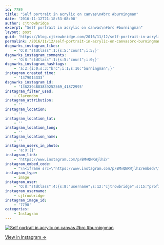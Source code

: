 ```yaml
---
id: 7789
title: "Self portrait in acrylic on canvas\n#brc #burningman"
date: '2016-11-12T21:18:53-08:00'
author: cjtrowbridge
excerpt: "Self portrait in acrylic on canvas\n#brc #burningman"
layout: post
guid: 'https://blog.cjtrowbridge.com/2016/11/12/self-portrait-in-acrylic-on-canvasbrc-burningman/'
permalink: /2016/11/12/self-portrait-in-acrylic-on-canvasbrc-burningman/
dsgnwrks_instagram_likes:
    - 'O:8:"stdClass":1:{s:5:"count";i:5;}'
dsgnwrks_instagram_comments:
    - 'O:8:"stdClass":1:{s:5:"count";i:0;}'
dsgnwrks_instagram_hashtags:
    - 'a:2:{i:0;s:3:"brc";i:1;s:10:"burningman";}'
instagram_created_time:
    - '1479014333'
dsgnwrks_instagram_id:
    - '1382394883839252569_41872995'
instagram_filter_used:
    - Clarendon
instagram_attribution:
    - ''
instagram_location:
    - ''
instagram_location_lat:
    - ''
instagram_location_long:
    - ''
instagram_location_name:
    - ''
instagram_users_in_photo:
    - 'a:0:{}'
instagram_link:
    - 'https://www.instagram.com/p/BMvQNKWjlhZ/'
instagram_embed_code:
    - "\n<iframe src=\"https://www.instagram.com/p/BMvQNKWjlhZ/embed/\" width=\"612\" height=\"710\" frameborder=\"0\" scrolling=\"no\" allowtransparency=\"true\" class=\"insta-image-embed\"></iframe>\n"
instagram_type:
    - image
instagram_user:
    - 'O:8:"stdClass":4:{s:8:"username";s:12:"cjtrowbridge";s:15:"profile_picture";s:96:"https://scontent.cdninstagram.com/t51.2885-19/s150x150/13724650_1188772791164794_142557231_a.jpg";s:2:"id";s:8:"41872995";s:9:"full_name";s:13:"CJ Trowbridge";}'
instagram_username:
    - cjtrowbridge
instagram_image_id:
    - '7790'
categories:
    - Instagram
---
```


[![Self portrait in acrylic on canvas
#brc #burningman](https://blog.cjtrowbridge.com/wp-content/uploads/2016/11/1479014333-1-1.jpg)](https://www.instagram.com/p/BMvQNKWjlhZ/)

[View in Instagram ⇒](https://www.instagram.com/p/BMvQNKWjlhZ/)